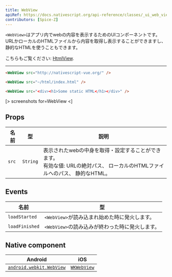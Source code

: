 ```yaml
---
title: WebView
apiRef: https://docs.nativescript.org/api-reference/classes/_ui_web_view_.webview
contributors: [Spice-Z]
---
```


`<WebView>`はアプリ内でwebの内容を表示するためのUIコンポーネントです。URLかローカルのHTMLファイルから内容を取得し表示することができますし、静的なHTMLを使うこともできます。


こちらもご覧ください: [HtmlView](/en/docs/elements/components/html-view).

---

```html
<WebView src="http://nativescript-vue.org/" />

<WebView src="~/html/index.html" />

<WebView src="<div><h1>Some static HTML</h1></div>" />
```

[> screenshots for=WebView <]

## Props

| 名前 | 型 | 説明 |
|------|------|-------------|
| `src` | `String` | 表示されたwebの中身を取得・設定することができます。<br/>有効な値: URLの絶対パス、 ローカルのHTMLファイルへのパス、 静的なHTML。

## Events

| 名前 | 型 |
|------|-------------|
| `loadStarted`| `<WebView>`が読み込まれ始めた時に発火します。
| `loadFinished`| `<WebView>`の読み込みが終わった時に発火します。

## Native component

| Android | iOS |
|---------|-----|
| [`android.webkit.WebView`](https://developer.android.com/reference/android/webkit/WebView) | [`WKWebView`](https://developer.apple.com/documentation/webkit/wkwebview)